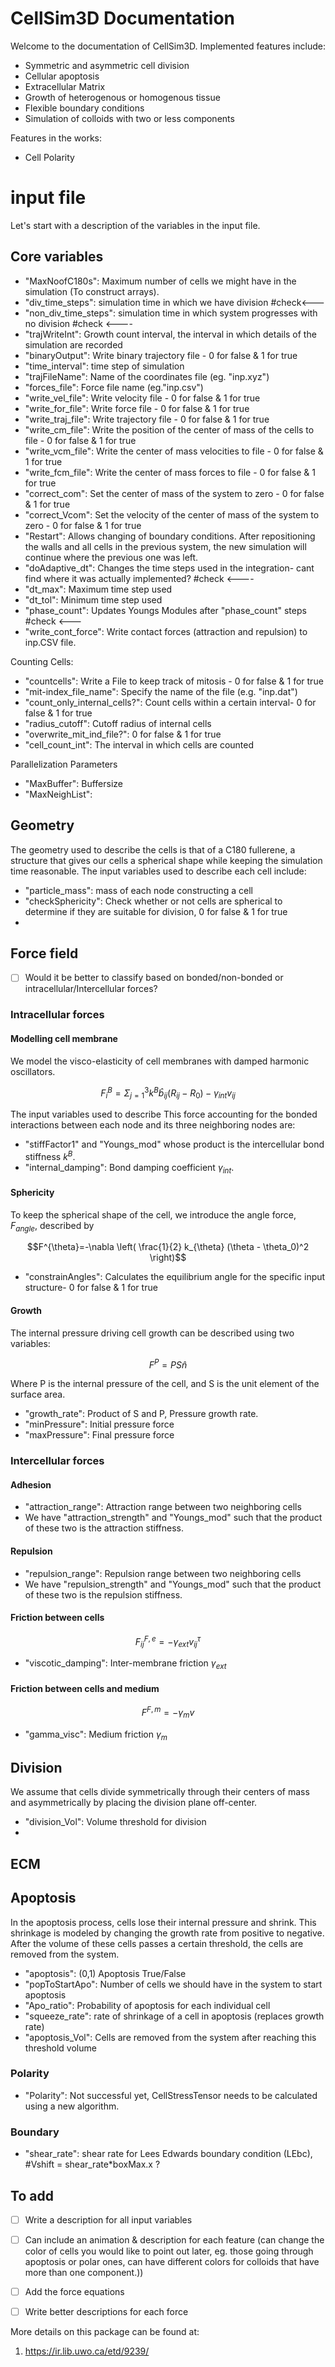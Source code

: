 # CellSim3D Documentation

Welcome to the documentation of CellSim3D. 
Implemented features include:

+ Symmetric and asymmetric cell division
+ Cellular apoptosis
+ Extracellular Matrix
+ Growth of heterogenous or homogenous tissue
+ Flexible boundary conditions
+ Simulation of colloids with two or less components


Features in the works:
+ Cell Polarity



# input file
Let's start with a description of the variables in the input file.

## Core variables

+ "MaxNoofC180s": Maximum number of cells we might have in the simulation (To construct arrays).
+ "div_time_steps": simulation time in which we have division #check<---
+ "non_div_time_steps": simulation time in which system progresses with no division #check <----
+ "trajWriteInt": Growth count interval, the interval in which details of the simulation are recorded
+ "binaryOutput": Write binary trajectory file -  0 for false & 1 for true
+ "time_interval": time step of simulation
+ "trajFileName": Name of the coordinates file (eg. "inp.xyz")
+ "forces_file": Force file name (eg."inp.csv")
+ "write_vel_file": Write velocity file - 0 for false & 1 for true
+ "write_for_file": Write force file - 0 for false & 1 for true
+ "write_traj_file": Write trajectory file - 0 for false & 1 for true
+ "write_cm_file": Write the position of the center of mass of the cells to file - 0 for false & 1 for true
+ "write_vcm_file": Write the center of mass velocities to file - 0 for false & 1 for true
+ "write_fcm_file": Write the center of mass forces to file - 0 for false & 1 for true
+ "correct_com": Set the center of mass of the system to zero - 0 for false & 1 for true 
+ "correct_Vcom": Set the velocity of the center of mass of the system to zero - 0 for false & 1 for true
+ "Restart": Allows changing of boundary conditions. After repositioning the walls and all cells in the previous system, the new simulation will continue where the previous one was left.
+ "doAdaptive_dt": Changes the time steps used in the integration- cant find where it was actually implemented? #check <----
+ "dt_max": Maximum time step used
+ "dt_tol": Minimum time step used
+ "phase_count": Updates Youngs Modules after "phase_count" steps #check <---
+ "write_cont_force": Write contact forces (attraction and repulsion) to inp.CSV file.

Counting Cells:
+ "countcells": Write a File to keep track of mitosis - 0 for false & 1 for true
+ "mit-index_file_name": Specify the name of the file (e.g. "inp.dat")
+ "count_only_internal_cells?": Count cells within a certain interval- 0 for false & 1 for true
+ "radius_cutoff": Cutoff radius of internal cells
+ "overwrite_mit_ind_file?": 0 for false & 1 for true
+ "cell_count_int": The interval in which cells are counted 



Parallelization Parameters
+ "MaxBuffer": Buffersize
+ "MaxNeighList":


## Geometry

The geometry used to describe the cells is that of a C180 fullerene, a structure that gives our cells a spherical shape while keeping the simulation time reasonable. The input variables used to describe each cell include: 

+ "particle_mass": mass of each node constructing a cell
+ "checkSphericity": Check whether or not cells are spherical to determine if they are suitable for division,  0 for false & 1 for true
+ 

## Force field
- [ ] Would it be better to classify based on bonded/non-bonded or intracellular/Intercellular forces? 
### Intracellular forces 

#### Modelling cell membrane
We model the visco-elasticity of cell membranes with damped harmonic oscillators.
```math
F_i^B=\Sigma^{3}_{j=1} k^{B} \hat{b}_{ij}(R_{ij} - R_0) - \gamma_{int} v_{ij}
```

The input variables used to describe This force accounting for the bonded interactions between each node and its three neighboring nodes are:


+ "stiffFactor1" and "Youngs_mod" whose product is the intercellular bond stiffness $k^{B}$.
+ "internal_damping": Bond damping coefficient $\gamma_{int}$.


#### Sphericity
To keep the spherical shape of the cell, we introduce the angle force, $F_{angle}$, described by 
```math
F^{\theta}=-\nabla \left( \frac{1}{2} k_{\theta} (\theta - \theta_0)^2  \right)
```
+ "constrainAngles": Calculates the equilibrium angle for the specific input structure- 0 for false & 1 for true



#### Growth
The internal pressure driving cell growth can be described using two variables:
```math
F^P= P S \hat{n}
```
Where P is the internal pressure of the cell, and S is the unit element of the surface area.
+ "growth_rate": Product of S and P, Pressure growth rate.
+ "minPressure": Initial pressure force
+ "maxPressure": Final pressure force


### Intercellular forces

#### Adhesion
+ "attraction_range": Attraction range between two neighboring cells
+ We have "attraction_strength" and "Youngs_mod" such that the product of these two is the attraction stiffness.


#### Repulsion
+ "repulsion_range": Repulsion range between two neighboring cells
+ We have "repulsion_strength" and "Youngs_mod" such that the product of these two is the repulsion stiffness.


#### Friction between cells


```math
F^{F,e}_{ij}= -\gamma_{ext} v_{ij}^{\tau}
```
+ "viscotic_damping": Inter-membrane friction $\gamma_{ext}$


#### Friction between cells and medium
```math
F^{F,m} = -\gamma_m v
```
+ "gamma_visc": Medium friction $\gamma_m$



## Division 
We assume that cells divide symmetrically through their centers of mass and asymmetrically by placing the division plane off-center.

+ "division_Vol": Volume threshold for division
+ 

## ECM




## Apoptosis

In the apoptosis process, cells lose their internal pressure and shrink. This shrinkage is modeled by changing the growth rate
from positive to negative. After the volume of these cells passes a certain threshold, the cells are removed from the
system.

+ "apoptosis": (0,1) Apoptosis True/False
+ "popToStartApo": Number of cells we should have in the system to start apoptosis
+ "Apo_ratio": Probability of apoptosis for each individual cell
+ "squeeze_rate": rate of shrinkage of a cell in apoptosis (replaces growth rate)
+ "apoptosis_Vol": Cells are removed from the system after reaching this threshold volume

### Polarity 
+ "Polarity": Not successful yet, CellStressTensor needs to be calculated using a new algorithm.

### Boundary
+ "shear_rate": shear rate for Lees Edwards boundary condition (LEbc), #Vshift = shear_rate*boxMax.x ?


## To add

- [ ] Write a description for all input variables
- [ ] Can include an animation & description for each feature (can change the color of cells you would like to point out later, eg. those going through apoptosis or polar ones, can have different colors for colloids that have more than one component.))
- [ ] Add the force equations
- [ ] Write better descriptions for each force




More details on this package can be found at:
1. https://ir.lib.uwo.ca/etd/9239/
